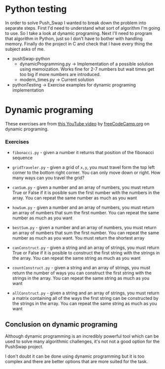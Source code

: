 # Python testing

In order to solve Push_Swap I wanted to break down the problem into separate steps.
First I'd need to understand what sort of algorithm I'm going to use. So I take a look at dynamic programing.
Next I'll need to program that algorithm in Python, just so I don't have to bother with handling memory.
Finally do the project in C and check that I have every thing the subject asks of me.


-	pushSwap-python
	-	dynamicProgramming.py → Implementation of a possible solution using memoization. Works fine for 2-7 numbers but wait times get too big if more numbers are introduced.
	-	modern_times.py → Current solution
-	pythonTesting → Exercise examples for dynamic programing implementation

# Dynamic programing

These exercises are from [this YouTube video](https://www.youtube.com/watch?v=oBt53YbR9Kk) by [freeCodeCamp.org](https://www.youtube.com/channel/UC8butISFwT-Wl7EV0hUK0BQ) on dynamic programing.

### Exercises

-   `fibonacci.py` - given a number it returns that position of the fibonacci sequence

-   `gridTraveler.py` - given a grid of `x,y`, you must travel form the top left corner to the bottom right corner. You can only move down or right. How many ways can you travel the grid?

-   `canSum.py` - given a number and an array of numbers, you must return True or False if it is posible sum the first number with the numbers in the array. You can repeat the same number as much as you want
-   `howSum.py` - given a number and an array of numbers, you must return an array of numbers that sum the first number. You can repeat the same number as much as you want

-   `bestSum.py` - given a number and an array of numbers, you must return an array of numbers that sum the first number. You can repeat the same number as much as you want. You must return the shortest array

-   `canConstruct.py` - given a string and an array of strings, you must return True or False if it is posible to construct the first string with the strings in the array. You can repeat the same string as much as you want

-   `countConstruct.py` - given a string and an array of strings, you must return the number of ways you can construct the first string with the strings in the array. You can repeat the same string as much as you want

-   `allConstruct.py` - given a string and an array of strings, you must return a matrix containing all of the ways the first string can be constructed by the strings in the array. You can repeat the same string as much as you want

## Conclusion on dynamic programing

Although dynamic programming is an incredibly powerful tool which can be used to solve many algorithmic challenges, it's not not a good option for the PushSwap project.

I don't doubt it can be done using dynamic programming but it is too complex and there are better options that are more suited for the task.
